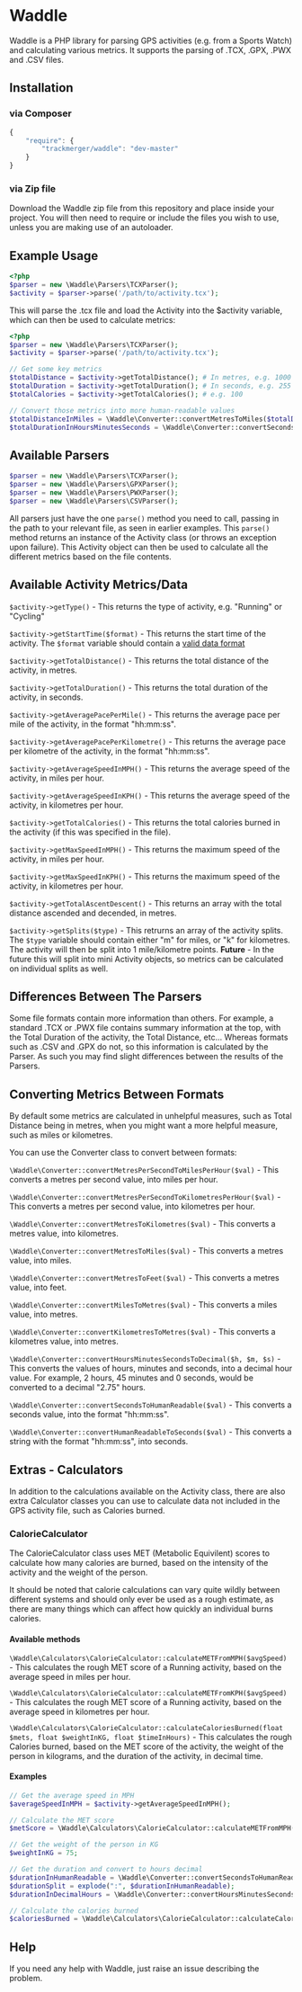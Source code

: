 Waddle
======

Waddle is a PHP library for parsing GPS activities (e.g. from a Sports Watch) and calculating various metrics.
It supports the parsing of .TCX, .GPX, .PWX and .CSV files.


Installation
-----

### via Composer

```javascript
{
    "require": {
        "trackmerger/waddle": "dev-master"
    }
}
```

### via Zip file

Download the Waddle zip file from this repository and place inside your project.
You will then need to require or include the files you wish to use, unless you are making use of an autoloader.


Example Usage
-----

```php
<?php
$parser = new \Waddle\Parsers\TCXParser();
$activity = $parser->parse('/path/to/activity.tcx');
```

This will parse the .tcx file and load the Activity into the $activity variable, which can then be used to calculate metrics:

```php
<?php
$parser = new \Waddle\Parsers\TCXParser();
$activity = $parser->parse('/path/to/activity.tcx');

// Get some key metrics
$totalDistance = $activity->getTotalDistance(); # In metres, e.g. 1000
$totalDuration = $activity->getTotalDuration(); # In seconds, e.g. 255
$totalCalories = $activity->getTotalCalories(); # e.g. 100

// Convert those metrics into more human-readable values
$totalDistanceInMiles = \Waddle\Converter::convertMetresToMiles($totalDistance); # e.g. 0.62
$totalDurationInHoursMinutesSeconds = \Waddle\Converter::convertSecondsToHumanReadable($totalDuration); # e.g. 00:04:15
```


Available Parsers
------
```php
$parser = new \Waddle\Parsers\TCXParser();
$parser = new \Waddle\Parsers\GPXParser();
$parser = new \Waddle\Parsers\PWXParser();
$parser = new \Waddle\Parsers\CSVParser();
```

All parsers just have the one ```parse()``` method you need to call, passing in the path to your relevant file, as seen in earlier examples. This ```parse()``` method returns an instance of the Activity class (or throws an exception upon failure). This Activity object can then be used to calculate all the different metrics based on the file contents.


Available Activity Metrics/Data
-----
```$activity->getType()``` - This returns the type of activity, e.g. "Running" or "Cycling"

```$activity->getStartTime($format)``` - This returns the start time of the activity. The ```$format``` variable should contain a [valid data format](http://php.net/manual/en/datetime.formats.php)

```$activity->getTotalDistance()``` - This returns the total distance of the activity, in metres.

```$activity->getTotalDuration()``` - This returns the total duration of the activity, in seconds.

```$activity->getAveragePacePerMile()``` - This returns the average pace per mile of the activity, in the format "hh:mm:ss".

```$activity->getAveragePacePerKilometre()``` - This returns the average pace per kilometre of the activity, in the format "hh:mm:ss".

```$activity->getAverageSpeedInMPH()``` - This returns the average speed of the activity, in miles per hour.

```$activity->getAverageSpeedInKPH()``` - This returns the average speed of the activity, in kilometres per hour.

```$activity->getTotalCalories()``` - This returns the total calories burned in the activity (if this was specified in the file).

```$activity->getMaxSpeedInMPH()``` - This returns the maximum speed of the activity, in miles per hour.

```$activity->getMaxSpeedInKPH()``` - This returns the maximum speed of the activity, in kilometres per hour.

```$activity->getTotalAscentDescent()``` - This returns an array with the total distance ascended and decended, in metres.

```$activity->getSplits($type)``` - This retrurns an array of the activity splits. The ```$type``` variable should contain either "m" for miles, or "k" for kilometres. The activity will then be split into 1 mile/kilometre points. **Future** - In the future this will split into mini Activity objects, so metrics can be calculated on individual splits as well.


Differences Between The Parsers
-----
Some file formats contain more information than others. For example, a standard .TCX or .PWX file contains summary information at the top, with the Total Duration of the activity, the Total Distance, etc... Whereas formats such as .CSV and .GPX do not, so this information is calculated by the Parser. As such you may find slight differences between the results of the Parsers.


Converting Metrics Between Formats
-----
By default some metrics are calculated in unhelpful measures, such as Total Distance being in metres, when you might want a more helpful measure, such as miles or kilometres.

You can use the Converter class to convert between formats:

```\Waddle\Converter::convertMetresPerSecondToMilesPerHour($val)``` - This converts a metres per second value, into miles per hour.

```\Waddle\Converter::convertMetresPerSecondToKilometresPerHour($val)``` - This converts a metres per second value, into kilometres per hour.

```\Waddle\Converter::convertMetresToKilometres($val)``` - This converts a metres value, into kilometres.

```\Waddle\Converter::convertMetresToMiles($val)``` - This converts a metres value, into miles.

```\Waddle\Converter::convertMetresToFeet($val)``` - This converts a metres value, into feet.

```\Waddle\Converter::convertMilesToMetres($val)``` - This converts a miles value, into metres.

```\Waddle\Converter::convertKilometresToMetres($val)``` - This converts a kilometres value, into metres.

```\Waddle\Converter::convertHoursMinutesSecondsToDecimal($h, $m, $s)``` - This converts the values of hours, minutes and seconds, into a decimal hour value. For example, 2 hours, 45 minutes and 0 seconds, would be converted to a decimal "2.75" hours.

```\Waddle\Converter::convertSecondsToHumanReadable($val)``` - This converts a seconds value, into the format "hh:mm:ss".

```\Waddle\Converter::convertHumanReadableToSeconds($val)``` - This converts a string with the format "hh:mm:ss", into seconds.


Extras - Calculators
-----
In addition to the calculations available on the Activity class, there are also extra Calculator classes you can use to calculate data not included in the GPS activity file, such as Calories burned.

### CalorieCalculator
The CalorieCalculator class uses MET (Metabolic Equivilent) scores to calculate how many calories are burned, based on the intensity of the activity and the weight of the person.

It should be noted that calorie calculations can vary quite wildly between different systems and should only ever be used as a rough estimate, as there are many things which can affect how quickly an individual burns calories.

#### Available methods
```\Waddle\Calculators\CalorieCalculator::calculateMETFromMPH($avgSpeed)``` - This calculates the rough MET score of a Running activity, based on the average speed in miles per hour.

```\Waddle\Calculators\CalorieCalculator::calculateMETFromKPH($avgSpeed)``` - This calculates the rough MET score of a Running activity, based on the average speed in kilometres per hour.

```\Waddle\Calculators\CalorieCalculator::calculateCaloriesBurned(float $mets, float $weightInKG, float $timeInHours)``` - This calculates the rough Calories burned, based on the MET score of the activity, the weight of the person in kilograms, and the duration of the activity, in decimal time.

#### Examples
```php
// Get the average speed in MPH
$averageSpeedInMPH = $activity->getAverageSpeedInMPH();

// Calculate the MET score
$metScore = \Waddle\Calculators\CalorieCalculator::calculateMETFromMPH($averageSpeedInMPH);

// Get the weight of the person in KG
$weightInKG = 75;

// Get the duration and convert to hours decimal
$durationInHumanReadable = \Waddle\Converter::convertSecondsToHumanReadable($activity->getTotalDuration());
$durationSplit = explode(":", $durationInHumanReadable);
$durationInDecimalHours = \Waddle\Converter::convertHoursMinutesSecondsToDecimal($durationSplit[0], $durationSplit[1], $durationSplit[2]);

// Calculate the calories burned
$caloriesBurned = \Waddle\Calculators\CalorieCalculator::calculateCaloriesBurned($metScore , $weightInKG, $durationInDecimalHours );
```

Help
-----
If you need any help with Waddle, just raise an issue describing the problem.
